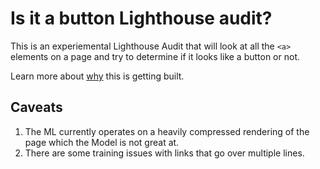 # Is it a button Lighthouse audit?

This is an experiemental Lighthouse Audit that will look at all the `<a>` elements on a page and try to determine if it looks like a button or not.

Learn more about [why](https://paul.kinlan.me/button-and-link-scraping-for-ml-training/) this is getting built.

## Caveats

1. The ML currently operates on a heavily compressed rendering of the page which the Model is not great at.
2. There are some training issues with links that go over multiple lines.